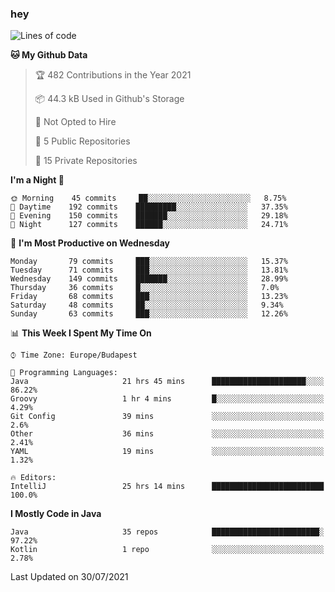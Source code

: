 ### hey

<!--START_SECTION:waka-->
![Lines of code](https://img.shields.io/badge/From%20Hello%20World%20I%27ve%20Written-69583%20lines%20of%20code-blue)

**🐱 My Github Data** 

> 🏆 482 Contributions in the Year 2021
 > 
> 📦 44.3 kB Used in Github's Storage 
 > 
> 🚫 Not Opted to Hire
 > 
> 📜 5 Public Repositories 
 > 
> 🔑 15 Private Repositories  
 > 
**I'm a Night 🦉** 

```text
🌞 Morning    45 commits     ██░░░░░░░░░░░░░░░░░░░░░░░   8.75% 
🌆 Daytime    192 commits    █████████░░░░░░░░░░░░░░░░   37.35% 
🌃 Evening    150 commits    ███████░░░░░░░░░░░░░░░░░░   29.18% 
🌙 Night      127 commits    ██████░░░░░░░░░░░░░░░░░░░   24.71%

```
📅 **I'm Most Productive on Wednesday** 

```text
Monday       79 commits     ███░░░░░░░░░░░░░░░░░░░░░░   15.37% 
Tuesday      71 commits     ███░░░░░░░░░░░░░░░░░░░░░░   13.81% 
Wednesday    149 commits    ███████░░░░░░░░░░░░░░░░░░   28.99% 
Thursday     36 commits     █░░░░░░░░░░░░░░░░░░░░░░░░   7.0% 
Friday       68 commits     ███░░░░░░░░░░░░░░░░░░░░░░   13.23% 
Saturday     48 commits     ██░░░░░░░░░░░░░░░░░░░░░░░   9.34% 
Sunday       63 commits     ███░░░░░░░░░░░░░░░░░░░░░░   12.26%

```


📊 **This Week I Spent My Time On** 

```text
⌚︎ Time Zone: Europe/Budapest

💬 Programming Languages: 
Java                     21 hrs 45 mins      █████████████████████░░░░   86.22% 
Groovy                   1 hr 4 mins         █░░░░░░░░░░░░░░░░░░░░░░░░   4.29% 
Git Config               39 mins             ░░░░░░░░░░░░░░░░░░░░░░░░░   2.6% 
Other                    36 mins             ░░░░░░░░░░░░░░░░░░░░░░░░░   2.41% 
YAML                     19 mins             ░░░░░░░░░░░░░░░░░░░░░░░░░   1.32%

🔥 Editors: 
IntelliJ                 25 hrs 14 mins      █████████████████████████   100.0%

```

**I Mostly Code in Java** 

```text
Java                     35 repos            ████████████████████████░   97.22% 
Kotlin                   1 repo              ░░░░░░░░░░░░░░░░░░░░░░░░░   2.78%

```



 Last Updated on 30/07/2021
<!--END_SECTION:waka-->
